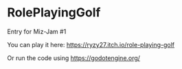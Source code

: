 # RolePlayingGolf
Entry for Miz-Jam #1


You can play it here: https://ryzy27.itch.io/role-playing-golf

Or run the code using https://godotengine.org/
